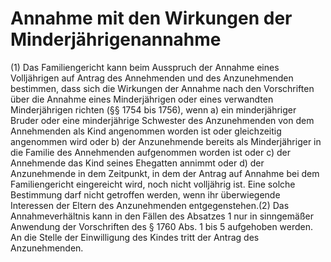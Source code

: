 # Annahme mit den Wirkungen der Minderjährigenannahme

(1) Das Familiengericht kann beim Ausspruch der Annahme eines Volljährigen auf Antrag des Annehmenden und des Anzunehmenden bestimmen, dass sich die Wirkungen der Annahme nach den Vorschriften über die Annahme eines Minderjährigen oder eines verwandten Minderjährigen richten (§§ 1754 bis 1756), wenn  a)
 ein minderjähriger Bruder oder eine minderjährige Schwester des Anzunehmenden von dem Annehmenden als Kind angenommen worden ist oder gleichzeitig angenommen wird oder
 b)
 der Anzunehmende bereits als Minderjähriger in die Familie des Annehmenden aufgenommen worden ist oder
 c)
 der Annehmende das Kind seines Ehegatten annimmt oder
 d)
 der Anzunehmende in dem Zeitpunkt, in dem der Antrag auf Annahme bei dem Familiengericht eingereicht wird, noch nicht volljährig ist.
Eine solche Bestimmung darf nicht getroffen werden, wenn ihr überwiegende Interessen der Eltern des Anzunehmenden entgegenstehen.(2) Das Annahmeverhältnis kann in den Fällen des Absatzes 1 nur in sinngemäßer Anwendung der Vorschriften des § 1760 Abs. 1 bis 5 aufgehoben werden. An die Stelle der Einwilligung des Kindes tritt der Antrag des Anzunehmenden. 

